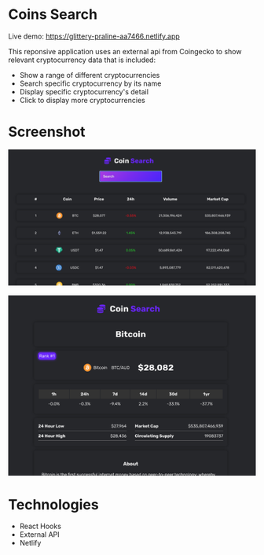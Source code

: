 <h1>Coins Search</h1>

Live demo: https://glittery-praline-aa7466.netlify.app

<p>This reponsive application uses an external api from Coingecko to show relevant cryptocurrency data that is included: 
<ul>
 <li>Show a range of different cryptocurrencies</li>
 <li>Search specific cryptocurrency by its name</li>
 <li>Display specific cryptocurrency's detail</li>
 <li>Click to display more cryptocurrencies</li>
</ul>

<h1>Screenshot</h1>

![](src/assets/coins.png)
<br>
<br>
![](src/assets/coin.png)

<h1>Technologies</h1>
<ul>
  <li>React Hooks</li>
  <li>External API</li>
  <li>Netlify</li>
</ul>
